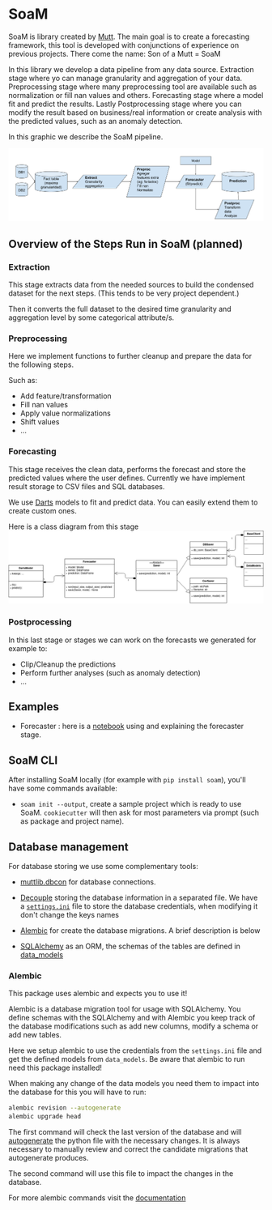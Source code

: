 # SoaM

SoaM is library created by [Mutt](https://muttdata.ai/).
The main goal is to create a forecasting framework, this tool is developed with conjunctions of experience on previous projects.
There come the name: Son of a Mutt = SoaM


In this library we develop a data pipeline from any data source.
Extraction stage where yo can manage granularity and aggregation of your data.
Preprocessing stage where many preprocessing tool are available such as normalization or fill nan values and others.
Forecasting stage where a model fit and predict the results.
Lastly Postprocessing stage where you can modify the result based on business/real information or create analysis with the predicted values, such as an anomaly detection.

In this graphic we describe the SoaM pipeline.

![soam_pipeline](images/SoaM_diagram.png)

## Overview of the Steps Run in SoaM (planned)

### Extraction
This stage extracts data from the needed sources to build the condensed dataset for the next steps. (This tends to be very project dependent.)

Then it converts the full dataset to the desired time granularity and aggregation level by some categorical attribute/s.

### Preprocessing
Here we implement functions to further cleanup and prepare the data for the following steps. 

Such as:
* Add feature/transformation
* Fill nan values
* Apply value normalizations
* Shift values
* ... 

### Forecasting
This stage receives the clean data, performs the forecast and store the predicted values where the user defines.
Currently we have implement result storage to CSV files and SQL databases.

We use [Darts](https://github.com/unit8co/darts) models to fit and predict data.
You can easily extend them to create custom ones.

Here is a class diagram from this stage
![forecaster](images/Forecaster_class_diagram.png)

### Postprocessing
In this last stage or stages we can work on the forecasts we generated for example to:

* Clip/Cleanup the predictions
* Perform further analyses (such as anomaly detection)
* ...

## Examples

* Forecaster : here is a [notebook](./notebook/examples/forecaster.ipynb) using and explaining the forecaster stage.

## SoaM CLI
After installing SoaM locally (for example with `pip install soam`), you'll have some commands available:

* `soam init --output`, create a sample project which is ready to use SoaM. `cookiecutter` will then ask for most parameters via prompt (such as package and project name).

## Database management
For database storing we use some complementary tools:
* [muttlib.dbcon](https://gitlab.com/mutt_data/muttlib/) for database connections.

* [Decouple](https://github.com/henriquebastos/python-decouple) storing the database information in a separated file. 
    We have a [`settings.ini`](soam/settings.ini) file to store the database credentials, when modifying it don't change the keys names

* [Alembic](https://alembic.sqlalchemy.org/en/latest/) for create the database migrations.
A brief description is below

* [SQLAlchemy](https://docs.sqlalchemy.org/en/) as an ORM, the schemas of the tables are defined in [data_models](soam/data_models.py)


### Alembic
This package uses alembic and expects you to use it!

Alembic is a database migration tool for usage with SQLAlchemy.
You define schemas with the SQLAlchemy and with Alembic you keep track of the database modifications such as add new columns, modify a schema or add new tables. 
 
Here we setup alembic to use the credentials from the `settings.ini` file and get the defined models from `data_models`.
Be aware that alembic to run need this package installed!

When making any change of the data models you need them to impact into the database for this you will have to run:
```bash
alembic revision --autogenerate 
alembic upgrade head
```

The first command will check the last version of the database and will [autogenerate](https://alembic.sqlalchemy.org/en/latest/autogenerate.html#what-does-autogenerate-detect-and-what-does-it-not-detect) the python file with the necessary changes. 
It is always necessary to manually review and correct the candidate migrations that autogenerate produces.

The second command will use this file to impact the changes in the database.

For more alembic commands visit the [documentation](https://alembic.sqlalchemy.org/en/latest/)
